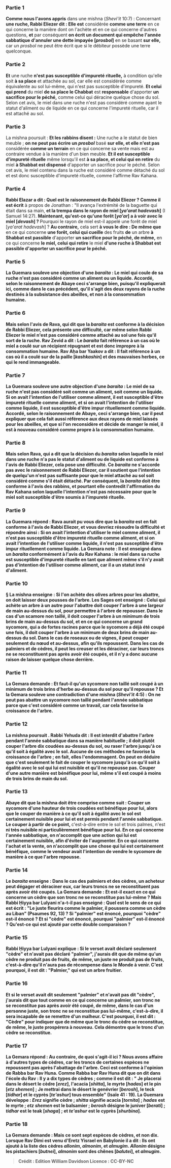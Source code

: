 
### Partie 1
<b>Comme nous l'avons appris</b> dans une mishna (<i>Shevi'it</i> 10:7) : Concernant <b>une ruche, Rabbi Eliezer dit : Elle est</b> considérée <b>comme une terre</b> en ce qui concerne la manière dont on l'achète et en ce qui concerne d'autres questions, <b>et</b> par conséquent <b>on écrit un document qui empêche l'année sabbatique d'annuler une dette impayée [<i>prosbol</i>]</b> en se basant <b>sur elle,</b> car un <i>prosbol</i> ne peut être écrit que si le débiteur possède une terre quelconque.

### Partie 2
<b>Et</b> une ruche <b>n'est pas susceptible d'impureté rituelle,</b> à condition qu'elle soit <b>à sa place</b> et attachée au sol, car elle est considérée comme équivalente au sol lui-même, qui n'est pas susceptible d'impureté. <b>Et celui qui prend</b> du miel <b>de sa place le Chabbat</b> est <b>responsable</b> d'apporter <b>un sacrifice pour le péché,</b> comme celui qui déracine quelque chose du sol. Selon cet avis, le miel dans une ruche n'est pas considéré comme ayant le statut d'aliment ou de liquide en ce qui concerne l'impureté rituelle, car il est attaché au sol.

### Partie 3
La mishna poursuit : <b>Et les rabbins disent :</b> Une ruche a le statut de bien meuble ; <b>on ne peut pas écrire un <i>prosbol</i></b> basé <b>sur elle, et elle n'est pas</b> considérée <b>comme un terrain</b> en ce qui concerne sa vente mais est au contraire vendue à la manière d'un bien meuble. <b>Et il est susceptible d'impureté rituelle</b> même lorsqu'il est <b>à sa place, et celui qui en retire</b> du miel <b>à Shabbat est dispensé</b> d'apporter un sacrifice pour le péché. Selon cet avis, le miel contenu dans la ruche est considéré comme détaché du sol et est donc susceptible d'impureté rituelle, comme l'affirme Rav Kahana.

### Partie 4
<b>Rabbi Elazar a dit : Quel est le raisonnement de Rabbi Eliezer ? Comme il est écrit</b> à propos de Jonathan : "Il avança l'extrémité de la baguette qui était dans sa main, <b>et la trempa dans le rayon de miel [<i>ya'arat hadevash</i>]</b> (I Samuel 14:27). <b>Maintenant, qu'est-ce qu'une forêt [<i>ya'ar</i>] a à voir avec le miel [<i>devash</i>] ? </b> Pourquoi le rayon de miel est-il appelé une forêt de miel [<i>ya'arat hadevash</i>] ? <b>Au contraire,</b> cela sert <b>à vous le dire : De même que</b> en ce qui concerne <b>une forêt, celui qui cueille</b> des fruits <b>de</b> un arbre <b>à Shabbat est passible</b> d'apporter <b>un sacrifice pour le péché, de même,</b> en ce qui concerne <b>le miel, celui qui retire</b> le miel <b>d'une ruche <b>à Shabbat est passible</b> d'apporter <b>un sacrifice pour le péché.</b>

### Partie 5
La Guemara <b>souleve une objection</b> d'une <i>baraïta</i> : <b>Le miel qui coule de sa ruche n'est pas</b> considéré comme <b>un aliment ou un liquide. Accordé, selon</b> le raisonnement de <b>Abaye</b> ceci <b>s'arrange bien,</b> puisqu'il expliquerait ici, comme dans le cas précédent, qu'il s'agit des deux rayons de la ruche destinés à la subsistance des abeilles, et non à la consommation humaine.

### Partie 6
<b>Mais selon</b> l'avis de <b>Rava,</b> qui dit que la <i>baraita</i> est conforme à la décision de Rabbi Eliezer, cela présente <b>une difficulté,</b> car même selon Rabbi Eliezer le miel n'est pas considéré comme attaché au sol une fois qu'il sort de la ruche. <b>Rav Zevid a dit :</b> Le <i>baraita</i> fait référence à un cas <b>où</b> le miel <b>a coulé sur un récipient répugnant</b> et est donc impropre à la consommation humaine. <b>Rav Aḥa bar Yaakov a dit :</b> Il fait référence à un cas <b>où il a coulé sur de la paille [<i>kashkashin</i>]</b> et des mauvaises herbes, ce qui le rend immangeable.

### Partie 7
La Guemara <b>souleve</b> une autre <b>objection</b> d'une <i>baraita</i> : <b>Le miel de sa ruche n'est pas</b> considéré <b>soit comme un aliment, soit comme un liquide.</b> Si <b>on avait l'intention</b> de l'utiliser <b>comme <b>aliment, il</b> est susceptible d'être <b>impureté rituelle</b> comme <b>aliment,</b> et si on avait l'intention <b>de</b> l'utiliser comme <b>liquide, il est susceptible d'être impur rituellement comme liquide. Accordé, selon</b> le raisonnement de <b>Abaye,</b> ceci <b>s'arrange bien,</b> car il peut expliquer que cela fait aussi référence aux deux rayons de miel laissés pour les abeilles, et que si l'on reconsidère et décide de manger le miel, il est à nouveau considéré comme propre à la consommation humaine.

### Partie 8
<b>Mais selon Rava,</b> qui a dit que la décision du <i>baraita</i> selon laquelle le miel dans une ruche n'a pas le statut d'aliment ou de liquide est conforme à l'avis de Rabbi Eliezer, cela pose <b>une difficulté.</b> Ce <i>baraita</i> ne s'accorde pas avec le raisonnement de Rabbi Eliezer, car il soutient que l'intention de quelqu'un n'est pas suffisante pour que le miel attaché au sol soit considéré comme s'il était détaché. Par conséquent, la <i>baraita</i> doit être conforme à l'avis des rabbins, et pourtant elle contredit l'affirmation du Rav Kahana selon laquelle l'intention n'est pas nécessaire pour que le miel soit susceptible d'être soumis à l'impureté rituelle.

### Partie 9
La Guemara répond : <b>Rava</b> aurait pu <b>vous dire</b> que la <i>baraita</i> est en fait conforme à l'avis de Rabbi Eliezer, et vous devriez résoudre la difficulté <b>et répondre ainsi : </b> Si <b>on avait l'intention</b> d'utiliser le miel comme <b>aliment, il</b> n'est <b>pas</b> susceptible d'être <b>impureté rituelle</b> comme <b>aliment,</b> et si on avait l'intention <b>de</b> l'utiliser comme <b>liquide, il n'est pas susceptible d'être impur rituellement</b> comme <b>liquide. </b> La Gemara note : Il <b>est enseigné</b> dans un <i>baraita</i> <b>conformément</b> à l'avis <b>du Rav Kahana : le miel dans sa ruche est susceptible d'impureté rituelle</b> en tant que <b>aliment</b> même s'il n'y avait <b>pas d'intention</b> de l'utiliser comme aliment, car il a un statut inné d'aliment.

### Partie 10
§ La mishna enseigne : Si l'on achète des <b>olives</b> arbres <b>pour les abattre, on doit laisser deux pousses</b> de l'arbre. <b>Les Sages ont enseigné : Celui qui achète un arbre à un autre pour l'abattre doit couper</b> l'arbre <b>à une largeur de main au-dessus du sol,</b> pour permettre à l'arbre de repousser. Dans le cas d'un <b>scamore non taillé,</b> il doit couper l'arbre à un minimum de <b>trois brins de main</b> au-dessus du sol, et en ce qui concerne <b>un grand sycomore,</b> qui a de fortes racines parce que le sycomore a déjà été coupé une fois, il doit couper l'arbre à un minimum de <b>deux brins de main</b> au-dessus du sol. <b>Dans</b> le cas <b>de roseaux ou de vignes,</b> il peut couper seulement <b>du nœud et au-dessus,</b> afin qu'ils repoussent. <b>Dans</b> les cas <b>de palmiers et de cèdres</b>, <b>il peut les creuser et les déraciner</b>, <b>car leurs troncs ne se reconstituent pas</b> après avoir été coupés, et il n'y a donc aucune raison de laisser quelque chose derrière.

### Partie 11
La Gemara demande : <b>Et faut-il qu'un sycomore</b> non taillé soit coupé à un minimum de <b>trois brins d'herbe</b> au-dessus du sol pour qu'il repousse ? <b>Et</b> la Gemara <b>souleve une contradiction</b> d'une mishna (<i>Shevi'it</i> 4:5) : <b>On ne peut pas abattre un sycomore non taillé pendant l'année sabbatique</b> <b>parce que c'est</b> considéré comme un <b>travail,</b> car cela favorise la croissance de l'arbre.

### Partie 12
La mishna poursuit . <b>Rabbi Yehuda dit :</b> Il est <b>interdit</b> d'abattre l'arbre pendant l'année sabbatique <b>dans sa</b> manière habituelle ; il doit plutôt couper</b> l'arbre <b>dix coudées</b> au-dessus du sol, <b>ou raser</b> l'arbre jusqu'à ce qu'il soit <b>à égalité avec le sol.</b> Aucune de ces méthodes ne favorise la croissance de l'arbre ; en fait, elles l'endommagent. On peut en déduire que c'est seulement le fait de couper le sycomore jusqu'à ce qu'il soit <b>à égalité avec le sol qui lui est nuisible</b> et qu'il ne repousse pas. Couper d'une <b>autre manière</b> <b>est bénéfique pour lui,</b> même s'il est coupé à moins de trois brins de main du sol.

### Partie 13
<b>Abaye dit</b> que la mishna doit être comprise comme suit : Couper un sycomore d'une hauteur de <b>trois coudées est bénéfique pour lui,</b> alors que le couper de manière à ce qu'il soit <b>à égalité avec le sol est certainement nuisible pour lui</b> et est permis pendant l'année sabbatique. Le couper <b>à partir de ce point</b>, </b> c'est-à-dire entre le sol et trois palmes, n'est <b>ni très <b>nuisible</b> ni particulièrement <b>bénéfique pour lui. En ce qui concerne l'année sabbatique</b>, <b>on n'accomplit</b> que <b>une action qui lui est certainement nuisible,</b> afin d'éviter de l'augmenter. <b>En ce qui concerne l'achat et la vente, on n'accomplit</b> que <b>une chose qui lui est certainement bénéfique,</b> comme le vendeur avait l'intention de vendre le sycomore de manière à ce que l'arbre repousse.

### Partie 14
Le <i>baraita</i> enseigne : Dans le cas <b>des palmiers et des cèdres,</b> un acheteur peut <b>dégager et déraciner</b> eux, <b>car leurs troncs ne se reconstituent pas</b> après avoir été coupés. La Gemara demande : <b>Et</b> est-il exact en ce qui concerne <b>un cèdre</b> que <b>son tronc ne se reconstitue pas</b> lui-même ? <b>Mais Rabbi Ḥiyya bar Lulyani n'a-t-il pas enseigné : Quel</b> est le sens de ce <b>qui est écrit : "Le juste fleurira comme le palmier, il poussera comme un cèdre au Liban"</b> (Psaumes 92, 13) ? <b>Si "palmier" est énoncé, pourquoi "cèdre" est-il énoncé ? Et si "cèdre" est énoncé, pourquoi "palmier" est-il énoncé ? </b> Qu'est-ce qui est ajouté par cette double comparaison ?

### Partie 15
Rabbi Ḥiyya bar Lulyani explique : <b>Si le verset avait <b>déclaré</b> seulement <b>"cèdre" et n'avait pas déclaré "palmier", j'aurais dit</b> que <b>de même qu'un cèdre ne produit pas de fruits, de même, un juste ne produit pas de fruits,</b> c'est-à-dire qu'il n'aura pas de récompense dans le Monde à venir. <b>C'est pourquoi, il est dit : "Palmier,"</b> qui est un arbre fruitier.

### Partie 16
<b>Et si</b> le verset avait <b>dit</b> seulement <b>"palmier" et n'avait pas dit "cèdre", j'aurais dit</b> que <b>tout comme</b> en ce qui concerne <b>un palmier, son tronc ne se reconstitue pas</b> après avoir été coupé, <b>de même,</b> dans le cas d'un <b>personne juste, son tronc ne se reconstitue pas</b> lui-même, c'est-à-dire, il sera incapable de se remettre d'un malheur. <b>C'est pourquoi, il est dit : "Cèdre"</b> pour indiquer que de même que le tronc du cèdre se reconstitue, de même, le juste prospérera à nouveau. Cela démontre que le tronc d'un cèdre se reconstitue.

### Partie 17
La Gemara répond : <b>Au contraire, de quoi s'agit-il ici ?</b> Nous avons affaire <b>à d'autres types de cèdres,</b> car les troncs de certaines espèces ne repoussent pas après l'abattage de l'arbre. Ceci est <b>conforme</b> à l'opinion <b>de Rabba bar Rav Huna. Comme Rabba bar Rav Huna dit</b> que <b>on dit</b> dans <b>l'école du Rav : Il y a dix types de cèdres ; comme il est dit : " Je placerai dans le désert le cèdre [<i>erez</i>], l'acacia [<i>shitta</i>], le myrte [<i>hadas</i>] et le pin [<i>etz shemen</i>] ; Je mettrai</b> dans le désert le genévrier [<i>berosh</i>], le teck [<i>tidhar</i>] et le cyprès [<i>te'ashur</i>] tous ensemble" (Isaïe 41 : 19). La Guemara développe : <b><i>Erez</i></b> signifie <b>cèdre ; <i>shitta</i></b> signifie <b>acacia [<i>tornita</i>] ; <i>hadas</i></b> est le <b>myrte ; <i>etz shemen</i></b> est le <b>balsamier ; <i>berosh</i></b> désigne le <b>juniver [<i>berati</i>] ; <i>tidhar</i></b> est le <b>teak [<i>shaga</i>] ; et <i>te'ashur</i></b> est le <b>cyprès [<i>shurbina</i>]. </b>

### Partie 18
La Gemara demande : Mais <b>ce sont sept</b> espèces de cèdres, et non dix. <b>Lorsque Rav Dimi est venu</b> d'Eretz Yisrael en Babylonie <b>il a dit : Ils ont ajouté à</b> la liste des cèdres <b><i>allonim</i>, <i>almonim</i>,</b> et <b><i>almugim</i>. <i>Allonim</i></b> désigne les <b>pistachiers [<i>butnei</i>], <i>almonim</i></b> sont des <b>chênes [<i>balutei</i>],</b> et <b><i>almugim</i></b>.

>Crédit : Edition William Davidson
>Licence : CC-BY-NC